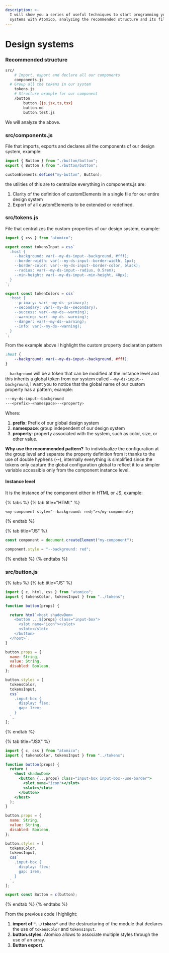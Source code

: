 ```yaml
---
description: >-
  I will show you a series of useful techniques to start programming your design
  systems with Atomico, analyzing the recommended structure and its files.
---
```


# Design systems

### Recommended structure

```bash
src/
	# Import, export and declare all our components
	components.js 
  # Group all the tokens in our system
	tokens.js
	# Structure example for our component
	/button
		button.{js,jsx,ts,tsx}
		button.md
		button.test.js
```

We will analyze the above.

### **src/components.js**

File that imports, exports and declares all the components of our design system, example:

```javascript
import { Button } from "./button/button";
export { Button } from "./button/button";

customElements.define("my-button", Button);
```

the utilities of this are to centralize everything in components.js are:

1. Clarity of the definition of customElements in a single file for our entire design system
2. Export of all customElements to be extended or redefined.

### src/tokens.js

File that centralizes the custom-properties of our design system, example:

```javascript
import { css } from "atomico";

export const tokensInput = css`
  :host {
    --background: var(--my-ds-input--background, #fff);
    --border-width: var(--my-ds-input--border-width, 1px);
    --border-color: var(--my-ds-input--border-color, black);
    --radius: var(--my-ds-input--radius, 0.5rem);
    --min-height: var(--my-ds-input--min-height, 40px);
  }
`;

export const tokenColors = css`
  :host {
    --primary: var(--my-ds--primary);
    --secondary: var(--my-ds--secondary);
    --success: var(--my-ds--warning);
    --warning: var(--my-ds--warning);
    --danger: var(--my-ds--warning);
    --info: var(--my-ds--warning);
  }
`;
```

From the example above I highlight the custom property declaration pattern

```css
:host {
    --background: var(--my-ds-input--background, #fff);
}
```

`--background` will be a token that can be modified at the instance level and this inherits a global token from our system called `--my-ds-input--background`, I want you to notice that the global name of our custom property has a pattern, example:

```css
---my-ds-input--background
---<prefix>-<namespace>--<property>
```

Where:

1. **prefix**: Prefix of our global design system
2. **namespace**: group independent of our design system
3. **property**: property associated with the system, such as color, size, or other value.

**Why use the recommended pattern?** To individualize the configuration at the group level and separate the property definition from it thanks to the use of double hyphens (**--**), internally everything is simplified since the tokens only capture the global configuration global to reflect it to a simpler variable accessible only from the component instance level.

#### Instance level

It is the instance of the component either in HTML or JS, example:

{% tabs %}
{% tab title="HTML" %}
```markup
<my-component style="--background: red;"></my-component>;
```
{% endtab %}

{% tab title="JS" %}
```javascript
const component = document.createElement("my-component");

component.style = "--background: red";
```
{% endtab %}
{% endtabs %}

### src/button.js

{% tabs %}
{% tab title="JS" %}
```javascript
import { c, html, css } from "atomico";
import { tokensColor, tokensInput } from "../tokens";

function button(props) {

  return html`<host shadowDom>
    <button ...${props} class="input-box">
      <slot name="icon"></slot>
      <slot></slot>
    </button>
  </host>`;
}

button.props = {
  name: String,
  value: String,
  disabled: Boolean,
};

button.styles = [
  tokensColor,
  tokensInput,
  css`
    .input-box {
      display: flex;
      gap: 1rem;
    }
  `,
];
```
{% endtab %}

{% tab title="JSX" %}
```jsx
import { c, css } from "atomico";
import { tokensColor, tokensInput } from "../tokens";

function button(props) {
  return (
    <host shadowDom>
      <button {...props} class="input-box input-box--use-border">
        <slot name="icon"></slot>
        <slot></slot>
      </button>
    </host>
  );
}

button.props = {
  name: String,
  value: String,
  disabled: Boolean,
};

button.styles = [
  tokensColor,
  tokensInput,
  css`
    .input-box {
      display: flex;
      gap: 1rem;
    }
  `,
];

export const Button = c(button);

```
{% endtab %}
{% endtabs %}

From the previous code I highlight:

1. **import of `"../tokens"`** and the destructuring of the module that declares the use of `tokensColor` and `tokensInput`.
2. **button.styles**: Atomico allows to associate multiple styles through the use of an array.
3. **Button export.**
